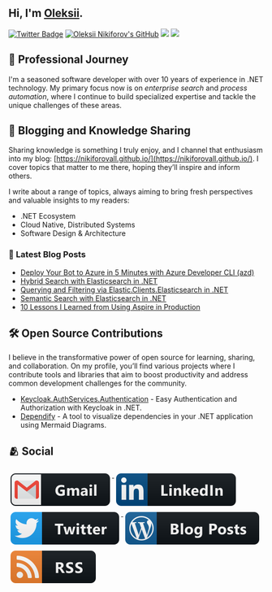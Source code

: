 ## Hi, I'm [Oleksii](https://nikiforovall.github.io/).

[![Twitter Badge](https://img.shields.io/twitter/follow/nikiforovall?style=social)](https://twitter.com/nikiforovall)
[![Oleksii Nikiforov's GitHub](https://img.shields.io/badge/-@nikiforovall-%23181717?style=flat-square&logo=github)](https://github.com/nikiforovall)
[![](https://vistr.dev/badge?repo=nikiforovall.nikiforovall&corners=square)](https://github.com/nikiforovall/vistr.dev)
[![](https://img.shields.io/github/stars/nikiforovall?style=social)](https://github.com/NikiforovAll?tab=repositories)

## 💼 Professional Journey

I'm a seasoned software developer with over 10 years of experience in .NET technology. My primary focus now is on *enterprise search* and *process automation*, where I continue to build specialized expertise and tackle the unique challenges of these areas.

## 📝 Blogging and Knowledge Sharing

Sharing knowledge is something I truly enjoy, and I channel that enthusiasm into my blog: [https://nikiforovall.github.io/](https://nikiforovall.github.io/). I cover topics that matter to me there, hoping they’ll inspire and inform others.

I write about a range of topics, always aiming to bring fresh perspectives and valuable insights to my readers:

- .NET Ecosystem
- Cloud Native, Distributed Systems
- Software Design & Architecture

### 📕 Latest Blog Posts

<!-- BLOG-POST-LIST:START -->
- [Deploy Your Bot to Azure in 5 Minutes with Azure Developer CLI &lpar;azd&rpar;](https://nikiforovall.github.io/dotnet/2024/12/22/azd-bot-service.html)
- [Hybrid Search with Elasticsearch in .NET](https://nikiforovall.github.io/dotnet/2024/11/02/elastic-hybrid-search.html)
- [Querying and Filtering via Elastic.Clients.Elasticsearch in .NET](https://nikiforovall.github.io/dotnet/2024/10/20/querying-and-filtering-elastic-dotnet.html)
- [Semantic Search with Elasticsearch in .NET](https://nikiforovall.github.io/dotnet/2024/10/19/semantic-search-via-elastic-dotnet.html)
- [10 Lessons I Learned from Using Aspire in Production](https://nikiforovall.github.io/dotnet/aspire/2024/09/30/aspire-lessons-learned.html)
<!-- BLOG-POST-LIST:END -->

## 🛠 Open Source Contributions

I believe in the transformative power of open source for learning, sharing, and collaboration. On my profile, you’ll find various projects where I contribute tools and libraries that aim to boost productivity and address common development challenges for the community.

- [Keycloak.AuthServices.Authentication](https://github.com/NikiforovAll/keycloak-authorization-services-dotnet) - Easy Authentication and Authorization with Keycloak in .NET.
- [Dependify](https://github.com/NikiforovAll/dependify) - A tool to visualize dependencies in your .NET application using Mermaid Diagrams.


## 🫂 Social

<a href="mailto:alexey.nikiforovall@gmail.com">
  <img src="https://raw.githubusercontent.com/NikiforovAll/NikiforovAll/master/images/social/gmail.svg" alt="gmail" style="vertical-align:top; margin:6px 4px">
</a>

<a href="https://www.linkedin.com/in/nikiforov-oleksii/">
    <img src="https://raw.githubusercontent.com/NikiforovAll/NikiforovAll/master/images/social/linkedin.svg" alt="linkedin" style="vertical-align:top; margin:6px 4px">
</a>

<a href="https://twitter.com/nikiforovall">
    <img src="https://raw.githubusercontent.com/NikiforovAll/NikiforovAll/master/images/social/twitter.svg" alt="twitter" style="vertical-align:top; margin:6px 4px">
</a>

<a href="https://nikiforovall.github.io/">
    <img src="https://raw.githubusercontent.com/NikiforovAll/NikiforovAll/master/images/blogs/wordpress.svg" alt="wordpress" style="vertical-align:top; margin:6px 4px">
</a>
<a href="https://nikiforovall.github.io/feed.xml">
    <img src="https://raw.githubusercontent.com/NikiforovAll/NikiforovAll/master/images/blogs/rss.svg" alt="rss" style="vertical-align:top; margin:6px 4px">
</a>


